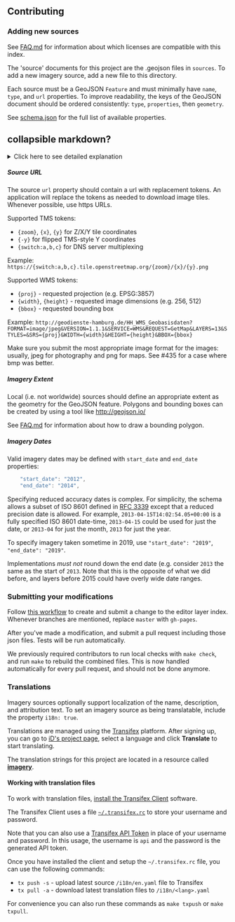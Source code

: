 ## Contributing

### Adding new sources

See [FAQ.md](FAQ.md#what-imagery-licenses-are-compatible-with-this-index) for information
about which licenses are compatible with this index.

The 'source' documents for this project are the .geojson files in `sources`. To add
a new imagery source, add a new file to this directory.

Each source must be a GeoJSON `Feature` and must minimally have `name`, `type`, and `url` properties.
To improve readability, the keys of the GeoJSON document should be ordered consistently: `type`, `properties`, then `geometry`.

See [schema.json](schema.json) for the full list of available properties.

## collapsible markdown?

<details>
<summary>Click here to see detailed explanation</summary>
Following are the key details in the schema json that needs to be filled in:
<table>
<thead><tr><th>Name</th><th>Type</th><th>Value</th></tr></thead>
<tbody>
<tr>
<td>type</td>
<td>object</td>
<td><table>
<thead><tr><th>Name</th><th>Type</th><th>Value</th></tr></thead>
<tbody>
<tr>
<td>type</td>
<td>string</td>
<td>string</td>
</tr>
<tr>
<td>enum</td>
<td>array</td>
<td>Feature</td>
</tr>
</tbody>
</table>
</td>
</tr>
<tr>
<td>bbox</td>
<td>object</td>
<td>
<table>
<thead><tr><th>Name</th><th>Type</th><th>Value</th></tr></thead>
<tbody>
<tr>
<td>$ref</td>
<td>string</td>
<td>http://json.schemastore.org/geojson#/properties/bbox</td>
</tr>
</tbody>
</table>
</td></tr>
<tr>
<td>geometry</td>
<td>object</td>
<td>
<table>
<thead><tr><th>Name</th><th>Type</th><th>Value</th></tr></thead>
<tbody>
<tr>
<td>$ref</td>
<td>string</td>
<td>http://json.schemastore.org/geojson#/definitions/geometry</td>
</tr>
</tbody>
</table>
</td></tr>
<tr>
<td>properties</td>
<td>object</td>
<td>
<table>
<thead><tr><th>Name</th><th>Type</th><th>Value</th></tr></thead>
<tbody>
<tr>
<td>type</td>
<td>string</td>
<td>object</td>
</tr>
<tr>
<td>additionalProperties</td>
<td>boolean</td>
<td>false</td>
</tr>
<tr>
<td>required</td>
<td>array</td>
<td>"id","type","url","name"</td>
</tr>
<tr>
<td>properties</td>
<td>object</td>
<td>
<table>
<thead><tr><th>Name</th><th>Type</th><th>Value</th></tr></thead>
<tbody>
<tr>
<td>name</td>
<td>object</td>
<td>
<table>
<thead><tr><th>Name</th><th>Type</th><th>Value</th></tr></thead>
<tbody>
<tr>
<td>description</td>
<td>string</td>
<td>The name of the imagery source</td>
</tr>
<tr>
<td>type</td>
<td>string</td>
<td>string</td>
</tr>
</tbody>
</table>
</td>
</tr>
<tr>
<td>i18n</td>
<td>object</td>
<td>
<table>
<thead><tr><th>Name</th><th>Type</th><th>Value</th></tr></thead>
<tbody>
<tr>
<td>description</td>
<td>string</td>
<td>Whether the imagery name should be translated</td>
</tr>
<tr>
<td>type</td>
<td>string</td>
<td>string</td>
</tr>
</tbody>
</table>
</td>
</tr>
<tr>
<td>type</td>
<td>object</td>
<td>
<table>
<thead><tr><th>Name</th><th>Type</th><th>Value</th></tr></thead>
<tbody>
<tr>
<td>type</td>
<td>string</td>
<td>string</td>
</tr>
<tr>
<td>enum</td>
<td>array</td>
<td>"tms","wms","bing","scanex","wms_endpoint"</td>
</tr>
</tbody>
</table>
</td>
</tr>

</tbody>
</table>
</td>
</tr>

</tbody>
</table>
</td></tr>

</tbody>
</table>
<p>

</p>
</details>

##### Source URL

The source `url` property should contain a url with replacement tokens. An application will replace the tokens as needed to download image tiles. Whenever possible, use https URLs.

Supported TMS tokens:
- `{zoom}`, `{x}`, `{y}` for Z/X/Y tile coordinates
- `{-y}` for flipped TMS-style Y coordinates
- `{switch:a,b,c}` for DNS server multiplexing

Example: `https://{switch:a,b,c}.tile.openstreetmap.org/{zoom}/{x}/{y}.png`

Supported WMS tokens:
- `{proj}` - requested projection (e.g. EPSG:3857)
- `{width}`, `{height}` - requested image dimensions (e.g. 256, 512)
- `{bbox}` - requested bounding box

Example: `http://geodienste-hamburg.de/HH_WMS_Geobasisdaten?FORMAT=image/jpeg&VERSION=1.1.1&SERVICE=WMS&REQUEST=GetMap&LAYERS=13&STYLES=&SRS={proj}&WIDTH={width}&HEIGHT={height}&BBOX={bbox}`

Make sure you submit the most appropriate image format for the images: usually, jpeg for photography and png for maps. See #435 for a case where bmp was better.

##### Imagery Extent

Local (i.e. not worldwide) sources should define an appropriate extent as the geometry for the GeoJSON feature. Polygons and bounding boxes can be created by using a tool like http://geojson.io/

See [FAQ.md](FAQ.md#how-can-i-draw-a-bounding-polygon) for information about how to draw a bounding polygon.


##### Imagery Dates

Valid imagery dates may be defined with `start_date` and `end_date` properties:
```js
    "start_date": "2012",
    "end_date": "2014",
```

Specifying reduced accuracy dates is complex. For simplicity, the schema allows
a subset of ISO 8601 defined in [RFC 3339](http://tools.ietf.org/html/rfc3339#section-5.6)
except that a reduced precision date is allowed. For example, `2013-04-15T14:02:54.05+00:00`
is a fully specified ISO 8601 date-time, `2013-04-15` could be used for just the date,
or `2013-04` for just the month, `2013` for just the year.

To specify imagery taken sometime in 2019, use `"start_date": "2019"`,
`"end_date": "2019"`.

Implementations *must not* round down the end date (e.g. consider `2013` the same as the
start of `2013`. Note that this is the opposite of what we did before, and layers before 2015 could have overly wide date ranges.

### Submitting your modifications

Follow [this workflow](https://gist.github.com/Chaser324/ce0505fbed06b947d962) to create and submit a change to the editor layer index. Whenever branches are mentioned, replace `master` with `gh-pages`.

After you've made a modification, and submit a pull request including those json files. Tests will be run automatically.

We previously required contributors to run local checks with `make check`, and run `make` to rebuild the combined files. This is now handled automatically for every pull request, and should not be done anymore.

### Translations

Imagery sources optionally support localization of the name, description, and
attribution text. To set an imagery source as being translatable, include the
property `i18n: true`.

Translations are managed using the
[Transifex](https://www.transifex.com/projects/p/id-editor/) platform.
After signing up, you can go to [iD's project page](https://www.transifex.com/projects/p/id-editor/),
select a language and click **Translate** to start translating.

The translation strings for this project are located in a resource called
[**imagery**](https://www.transifex.com/openstreetmap/id-editor/imagery/).


#### Working with translation files

To work with translation files,
[install the Transifex Client](https://docs.transifex.com/client/introduction) software.

The Transifex Client uses a file
[`~/.transifex.rc`](https://docs.transifex.com/client/client-configuration#-transifexrc)
to store your username and password.

Note that you can also use a
[Transifex API Token](https://docs.transifex.com/api/introduction#authentication)
in place of your username and password.  In this usage, the username is `api`
and the password is the generated API token.

Once you have installed the client and setup the `~/.transifex.rc` file, you can
use the following commands:

* `tx push -s`  - upload latest source `/i18n/en.yaml` file to Transifex
* `tx pull -a`  - download latest translation files to `/i18n/<lang>.yaml`

For convenience you can also run these commands as `make txpush` or `make txpull`.

